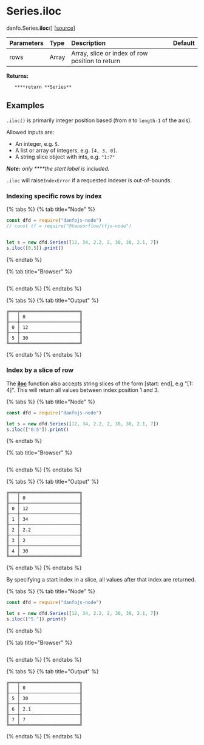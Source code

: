 # Series.iloc

danfo.Series.**iloc**\(\) \[[source](https://github.com/opensource9ja/danfojs/blob/fe56860b0a303d218d60ba71dee6abf594401556/danfojs/src/core/frame.js#L254)\]

| Parameters | Type | Description | Default |
| :--- | :--- | :--- | :--- |
| rows | Array | Array, slice or index of row position to return |  |

**Returns:**

       ****return **Series**

## **Examples**

`.iloc()` is primarily integer position based \(from `0` to `length-1` of the axis\).

Allowed inputs are:

* An integer, e.g. `5`.
* A list or array of integers, e.g. `[4, 3, 0]`.
* A string slice object with ints, e.g. `"1:7"`

_**Note:** only ****the start label is included._

`.iloc` will raise`IndexError` if a requested indexer is out-of-bounds.

### **Indexing specific rows by index**

{% tabs %}
{% tab title="Node" %}
```javascript
const dfd = require("danfojs-node")
// const tf = require("@tensorflow/tfjs-node")


let s = new dfd.Series([12, 34, 2.2, 2, 30, 30, 2.1, 7])
s.iloc([0,5]).print()

```
{% endtab %}

{% tab title="Browser" %}
```

```
{% endtab %}
{% endtabs %}

{% tabs %}
{% tab title="Output" %}
```text
╔═══╤══════════════════════╗
║   │ 0                    ║
╟───┼──────────────────────╢
║ 0 │ 12                   ║
╟───┼──────────────────────╢
║ 5 │ 30                   ║
╚═══╧══════════════════════╝
```
{% endtab %}
{% endtabs %}

### **Index by a slice of row**

The [**iloc**](../dataframe/danfo.dataframe.iloc.md) function also accepts string slices of the form \[start: end\], e.g "\[1: 4\]". This will return all values between index position 1 and 3.

{% tabs %}
{% tab title="Node" %}
```javascript
const dfd = require("danfojs-node")

let s = new dfd.Series([12, 34, 2.2, 2, 30, 30, 2.1, 7])
s.iloc(["0:5"]).print()
```
{% endtab %}

{% tab title="Browser" %}
```

```
{% endtab %}
{% endtabs %}

{% tabs %}
{% tab title="Output" %}
```text
╔═══╤══════════════════════╗
║   │ 0                    ║
╟───┼──────────────────────╢
║ 0 │ 12                   ║
╟───┼──────────────────────╢
║ 1 │ 34                   ║
╟───┼──────────────────────╢
║ 2 │ 2.2                  ║
╟───┼──────────────────────╢
║ 3 │ 2                    ║
╟───┼──────────────────────╢
║ 4 │ 30                   ║
╚═══╧══════════════════════╝
```
{% endtab %}
{% endtabs %}

By specifying a start index in a slice, all values after that index are returned.

{% tabs %}
{% tab title="Node" %}
```javascript
const dfd = require("danfojs-node")

let s = new dfd.Series([12, 34, 2.2, 2, 30, 30, 2.1, 7])
s.iloc(["5:"]).print()
```
{% endtab %}

{% tab title="Browser" %}
```

```
{% endtab %}
{% endtabs %}

{% tabs %}
{% tab title="Output" %}
```text
╔═══╤══════════════════════╗
║   │ 0                    ║
╟───┼──────────────────────╢
║ 5 │ 30                   ║
╟───┼──────────────────────╢
║ 6 │ 2.1                  ║
╟───┼──────────────────────╢
║ 7 │ 7                    ║
╚═══╧══════════════════════╝
```
{% endtab %}
{% endtabs %}
